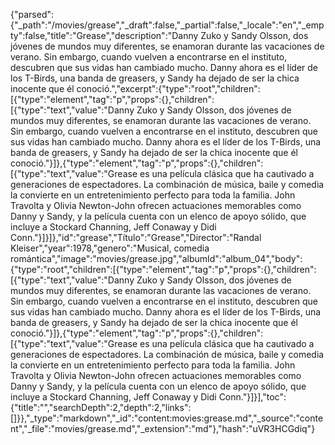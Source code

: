 {"parsed":{"_path":"/movies/grease","_draft":false,"_partial":false,"_locale":"en","_empty":false,"title":"Grease","description":"Danny Zuko y Sandy Olsson, dos jóvenes de mundos muy diferentes, se enamoran durante las vacaciones de verano. Sin embargo, cuando vuelven a encontrarse en el instituto, descubren que sus vidas han cambiado mucho. Danny ahora es el líder de los T-Birds, una banda de greasers, y Sandy ha dejado de ser la chica inocente que él conoció.","excerpt":{"type":"root","children":[{"type":"element","tag":"p","props":{},"children":[{"type":"text","value":"Danny Zuko y Sandy Olsson, dos jóvenes de mundos muy diferentes, se enamoran durante las vacaciones de verano. Sin embargo, cuando vuelven a encontrarse en el instituto, descubren que sus vidas han cambiado mucho. Danny ahora es el líder de los T-Birds, una banda de greasers, y Sandy ha dejado de ser la chica inocente que él conoció."}]},{"type":"element","tag":"p","props":{},"children":[{"type":"text","value":"Grease es una película clásica que ha cautivado a generaciones de espectadores. La combinación de música, baile y comedia la convierte en un entretenimiento perfecto para toda la familia. John Travolta y Olivia Newton-John ofrecen actuaciones memorables como Danny y Sandy, y la película cuenta con un elenco de apoyo sólido, que incluye a Stockard Channing, Jeff Conaway y Didi Conn."}]}]},"id":"grease","Título":"Grease","Director":"Randal Kleiser","year":1978,"genero":"Musical, comedia romántica","image":"movies/grease.jpg","albumId":"album_04","body":{"type":"root","children":[{"type":"element","tag":"p","props":{},"children":[{"type":"text","value":"Danny Zuko y Sandy Olsson, dos jóvenes de mundos muy diferentes, se enamoran durante las vacaciones de verano. Sin embargo, cuando vuelven a encontrarse en el instituto, descubren que sus vidas han cambiado mucho. Danny ahora es el líder de los T-Birds, una banda de greasers, y Sandy ha dejado de ser la chica inocente que él conoció."}]},{"type":"element","tag":"p","props":{},"children":[{"type":"text","value":"Grease es una película clásica que ha cautivado a generaciones de espectadores. La combinación de música, baile y comedia la convierte en un entretenimiento perfecto para toda la familia. John Travolta y Olivia Newton-John ofrecen actuaciones memorables como Danny y Sandy, y la película cuenta con un elenco de apoyo sólido, que incluye a Stockard Channing, Jeff Conaway y Didi Conn."}]}],"toc":{"title":"","searchDepth":2,"depth":2,"links":[]}},"_type":"markdown","_id":"content:movies:grease.md","_source":"content","_file":"movies/grease.md","_extension":"md"},"hash":"uVR3HCGdiq"}
